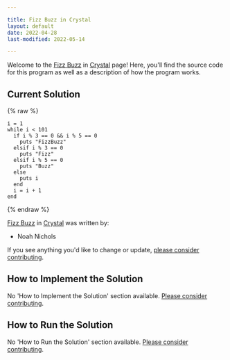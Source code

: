 ```yaml
---

title: Fizz Buzz in Crystal
layout: default
date: 2022-04-28
last-modified: 2022-05-14

---
```


Welcome to the [Fizz Buzz](https://sampleprograms.io/projects/fizz-buzz) in [Crystal](https://sampleprograms.io/languages/crystal) page! Here, you'll find the source code for this program as well as a description of how the program works.

## Current Solution

{% raw %}

```crystal
i = 1
while i < 101
  if i % 3 == 0 && i % 5 == 0
    puts "FizzBuzz"
  elsif i % 3 == 0
    puts "Fizz"
  elsif i % 5 == 0
    puts "Buzz"
  else
    puts i
  end
  i = i + 1
end
```

{% endraw %}

[Fizz Buzz](https://sampleprograms.io/projects/fizz-buzz) in [Crystal](https://sampleprograms.io/languages/crystal) was written by:

- Noah Nichols

If you see anything you'd like to change or update, [please consider contributing](https://github.com/TheRenegadeCoder/sample-programs).

## How to Implement the Solution

No 'How to Implement the Solution' section available. [Please consider contributing](https://github.com/TheRenegadeCoder/sample-programs-website).

## How to Run the Solution

No 'How to Run the Solution' section available. [Please consider contributing](https://github.com/TheRenegadeCoder/sample-programs-website).